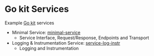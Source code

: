 # Go kit Services

Example [Go kit](https://github.com/go-kit) services

* Minimal Service: [minimal-service](minimal-service)
  * Service Interface, Request/Response, Endpoints and Transport
* Logging &amp; Instrumentation Service: [service-log-instr](service-log-instr)
  * Logging and Instrumentation
